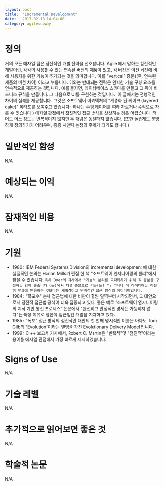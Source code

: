 ```yaml
---
layout: post
title:  "Incremental Development"
date:   2017-02-18 14:04:00
category: agilesubway
---
```


# 정의
거의 모든 애자일 팀은 점진적인 개발 전략을 선호합니다. Agile 에서 말하는 점진적인 개발이란, 각각의 사용할 수 있는 연속된 버전의 제품이 있고, 각 버전은 이전 버전에 비해 사용자를 위한 기능이 추가되는 것을 의미합니다.
이를 "vertical" 증분((즉, 연속된 제품의 버전 차이) 이라고 부릅니다. 이와는 반대되는 전략은 완벽한 기술 구성 요소를 연속적으로 제공하는 것입니다. 예를 들자면, 데이터베이스 스키마를 만들고 그 위에 비즈니스 규칙을 만듭니다. 그 다음으로 UI를 구현하는 것입니다. (이 글에서는 전형적인 차이의 실예를 제공합니다. 그것은 소프트웨어 아키텍처의 "계층화 된 케이크 (layered cake)" 메타포를 보여주고 있습니다 : 하나는 수평 레이어를 따라 자르거나 수직으로 자를 수 있습니다.) 애자일 관점에서 점진적인 접근 방식을 상상하는 것은 어렵습니다.  적어도 어느 정도는 반복적이지 않지만 두 개념은 동일하지 않습니다. (또한 놀랍게도 분명하게 정의하기가 어려우며, 종종 시맨틱 논쟁의 주제가 되기도 합니다.)

# 일반적인 함정
N/A

# 예상되는 이익
N/A         

# 잠재적인 비용
N/A

# 기원
- 1980 : IBM Federal Systems Division의 incremental development 에 대한 실질적인 논의는 Harlan Mills가 편집 한 책 "소프트웨어 엔지니어링의 원리"에서 찾을 수 있습니다. `특히 Dyer의 기사에서 "기능의 분리를 극대화하기 위해 각 증분을 구성하는 것이 좋습니다 (들)에서 다른 증분으로 기능(들) "; 그러나 이 아이디어는 여전히 변화에 반응하는 것보다는 계획적이고 단계적인 접근 방식의 아이디어입니다.`
- 1984 : “폭포수" 순차 접근법에 대한 비판이 훨씬 일찍부터 시작되면서, 그 대안으로서 점진적 접근법 공식이 더욱 집중되고 있다. 좋은 예로 "소프트웨어 엔지니어링의 지식 기반 통신 프로세스” 논문에서 "완전하고 안정적인 명세는 가능하지 않다"는 특정 이유로 점진적 접근법인 개발을 지지하고 있다.
- 1985 : “폭포" 접근 방식의 점진적인 대안의 첫 번째 명시적인 이름은 아마도 Tom Gilb의 "Evolution"이라는 별명을 가진 Evolutionary Delivery Model 입니다.
- 1999 : C ++ 보고서 기사에서, Robert C. Martin은 "반복적"및 "점진적"이라는 용어를 에자일 관점에서 가장 빠르게 제시하였습니다.

# Signs of Use
N/A

# 기술 레벨
N/A

# 추가적으로 읽어보면 좋은 것
N/A

# 학술적 논문
N/A
